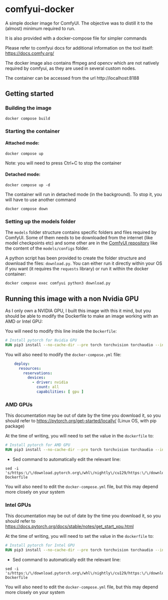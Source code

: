 # comfyui-docker
A simple docker image for ComfyUI. The objective was to distill it to the (almost) minimum required to run.

It is also provided with a docker-compose file for simpler commands

Please refer to comfyui docs for additional information on the tool itself: https://docs.comfy.org/

The docker image also contains ffmpeg and opencv which are not natively required by comfyui, as they are used in several custom nodes. 

The container can be accessed from the url http://localhost:8188

## Getting started

### Building the image

```shell
docker compose build
```

### Starting the container

#### Attached mode:
```shell
docker compose up
```
Note: you will need to press Ctrl+C to stop the container

#### Detached mode:
```shell
docker compose up -d
```
The container will run in detached mode (in the background). To stop it, you will have to use another command
```shell
docker compose down
```

### Setting up the models folder

The `models` folder structure contains specific folders and files required by ComfyUI. 
Some of them needs to be downloaded from the internet (like model checkpoints etc) 
and some other are in the [ComfyUI repository](https://github.com/comfyanonymous/ComfyUI) like the content of the `models/configs` folder.

A python script has been provided to create the folder structure and download the files: `download.py`.
You can either run it directly within your OS if you want (it requires the `requests` library) or run it within the docker container:
```shell
docker compose exec comfyui python3 download.py
```

## Running this image with a non Nvidia GPU
As I only own a NVIDIA GPU, I built this image with this it mind, but you should be able to modify the Dockerfile to make an image working with an AMD or Intel GPU:

You will need to modify this line inside the `Dockerfile`:
```dockerfile
# Install pytorch for Nvidia GPU
RUN pip3 install --no-cache-dir --pre torch torchvision torchaudio --index-url https://download.pytorch.org/whl/nightly/cu129
```

You will also need to modify the `docker-compose.yml` file:
```yaml
    deploy:
      resources:
        reservations:
          devices:
            - driver: nvidia
              count: all
              capabilities: [ gpu ]
```


### AMD GPUs
This documentation may be out of date by the time you download it, so you should refer to https://pytorch.org/get-started/locally/ (Linux OS, with pip package)

At the time of writing, you will need to set the value in the `dockerfile` to:
```dockerfile
# Install pytorch for AMD GPU
RUN pip3 install --no-cache-dir --pre torch torchvision torchaudio --index-url https://download.pytorch.org/whl/nightly/rocm6.4
```
- Sed command to automatically edit the relevant line:
```shell
sed -i 's/https:\/\/download.pytorch.org\/whl\/nightly\/cu129/https:\/\/download.pytorch.org\/whl\/nightly\/rocm6.4/g' Dockerfile
```

You will also need to edit the `docker-compose.yml` file, but this may depend more closely on your system

### Intel GPUs
This documentation may be out of date by the time you download it, so you should refer to https://docs.pytorch.org/docs/stable/notes/get_start_xpu.html

At the time of writing, you will need to set the value in the `dockerfile` to:
```dockerfile
# Install pytorch for Intel GPU
RUN pip3 install --no-cache-dir --pre torch torchvision torchaudio --index-url https://download.pytorch.org/whl/nightly/xpu
```
- Sed command to automatically edit the relevant line:
```shell
sed -i 's/https:\/\/download.pytorch.org\/whl\/nightly\/cu129/https:\/\/download.pytorch.org\/whl\/nightly\/xpu/g' Dockerfile
```

You will also need to edit the `docker-compose.yml` file, but this may depend more closely on your system